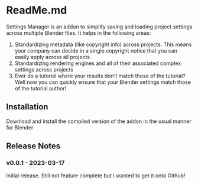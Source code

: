 # ReadMe.md

Settings Manager is an addon to simplify saving and loading project settings
across multiple Blender files. It helps in the following areas:

1. Standardizing metadata (like copyright info) across projects. This means your company can decide in a single copyright notice that you can easily apply across all projects.
1. Standardizing rendering engines and all of their associated complex settings across projects
1. Ever do a tutorial where your results don't match those of the tutorial? Well now you can quickly ensure that your Blender settings match those of the tutorial author!

## Installation

Download and install the compiled version of the addon in the usual manner for Blender

## Release Notes

### v0.0.1 - 2023-03-17

Initial release. Still not feature complete but I wanted to get it onto Github!
